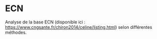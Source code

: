 ECN
===
Analyse de la base ECN (disponible ici : https://www.cngsante.fr/chiron2014/celine/listing.html) selon différentes méthodes.
